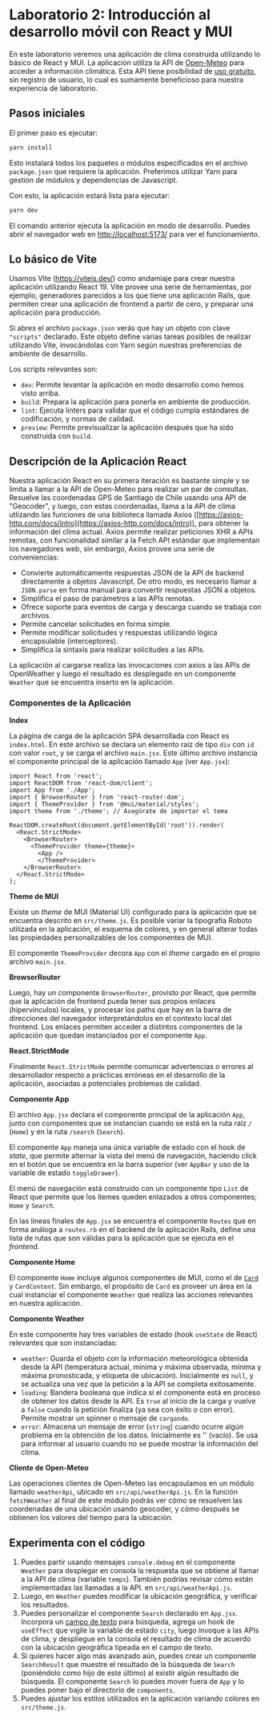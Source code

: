 # Laboratorio 2: Introducción al desarrollo móvil con React y MUI

En este laboratorio veremos una aplicación de clima construida utilizando lo básico de React y MUI. La aplicación utiliza la API de [Open-Meteo](https://open-meteo.com/) para acceder a información climática. Esta API tiene posibilidad de [uso gratuito](https://open-meteo.com/en/pricing), sin registro de usuario, lo cual es sumamente beneficioso para nuestra experiencia de laboratorio.

## Pasos iniciales

El primer paso es ejecutar:

```sh
yarn install
```

Esto instalará todos los paquetes o módulos especificados en el archivo `package.json` que requiere la aplicación. Preferimos utilizar Yarn para gestión de módulos y dependencias de Javascript.

Con esto, la aplicación estará lista para ejecutar:

```sh
yarn dev
```

El comando anterior ejecuta la aplicación en modo de desarrollo. Puedes abrir el navegador web en [http://localhost:5173/](http://localhost:5173/) para ver el funcionamiento.

## Lo básico de Vite

Usamos Vite (https://vitejs.dev/) como andamiaje para crear nuestra aplicación utilizando React 19. Vite provee una serie de herramientas, por ejemplo, generadores parecidos a los que tiene una aplicación Rails, que permiten crear una aplicación de frontend a partir de cero, y preparar una aplicación para producción.

Si abres el archivo `package.json` verás que hay un objeto con clave `"scripts"` declarado. Este objeto define varias tareas posibles de realizar utilizando Vite, invocándolas con Yarn según nuestras preferencias de ambiente de desarrollo.

Los scripts relevantes son:

* `dev`: Permite levantar la aplicación en modo desarrollo como hemos visto arriba.
* `build`: Prepara la aplicación para ponerla en ambiente de producción.
* `lint`: Ejecuta linters para validar que el código cumpla estándares de codificación, y normas de calidad.
* `preview`: Permite previsualizar la aplicación después que ha sido construida con `build`.

## Descripción de la Aplicación React

Nuestra aplicación React en su primera iteración es bastante simple y se limita a llamar a la API de Open-Meteo para realizar un par de consultas. Resuelve las coordenadas GPS de Santiago de Chile usando una API de "Geocoder", y luego, con estas coordenadas, llama a la API de clima utlizando las funciones de una biblioteca llamada Axios ([https://axios-http.com/docs/intro](https://axios-http.com/docs/intro)), para obtener la información del clima actual. Axios permite realizar peticiones XHR a APIs remotas, con funcionalidad similar a la Fetch API estándar que implementan los navegadores web, sin embargo, Axios provee una serie de conveniencias:

* Convierte automáticamente respuestas JSON de la API de backend directamente a objetos Javascript. De otro modo, es necesario llamar a `JSON.parse` en forma manual para convertir respuestas JSON a objetos.
* Simplifica el paso de parámetros a las APIs remotas.
* Ofrece soporte para eventos de carga y descarga cuando se trabaja con archivos.
* Permite cancelar solicitudes en forma simple.
* Permite modificar solicitudes y respuestas utilizando lógica encapsulable (interceptores).
* Simplifica la sintaxis para realizar solicitudes a las APIs.

La aplicación al cargarse realiza las invocaciones con axios a las APIs de OpenWeather y luego el resultado es desplegado en un componente `Weather` que se encuentra inserto en la aplicación.

### Componentes de la Aplicación

**Index**

La página de carga de la aplicación SPA desarrollada con React es `index.html`. En este archivo se declara un elemento raíz de tipo `div` con `id` con valor `root`, y se carga el archivo `main.jsx`. Este último archivo instancia el componente principal de la aplicación llamado `App` (ver `App.jsx`):

```es6
import React from 'react';
import ReactDOM from 'react-dom/client';
import App from './App';
import { BrowserRouter } from 'react-router-dom';
import { ThemeProvider } from '@mui/material/styles';
import theme from './theme'; // Asegúrate de importar el tema

ReactDOM.createRoot(document.getElementById('root')).render(
  <React.StrictMode>
    <BrowserRouter>
      <ThemeProvider theme={theme}>
        <App />
        </ThemeProvider>
    </BrowserRouter>
  </React.StrictMode>
);
```

**Theme de MUI**

Existe un _theme_ de MUI (Material UI) configurado para la aplicación que se encuentra descrito en `src/theme.js`. Es posible variar la tipografía Roboto utilizada en la aplicación, el esquema de colores, y en general alterar todas las propiedades personalizables de los componentes de MUI.

El componente `ThemeProvider` decora `App` con el _theme_ cargado en el propio archivo `main.jsx`.

**BrowserRouter**

Luego, hay un componente `BrowserRouter`, provisto por React, que permite que la aplicación de frontend pueda tener sus propios enlaces (hipervínculos) locales, y procesar los paths que hay en la barra de direcciones del navegador interpretándolos en el contexto local del frontend. Los enlaces permiten acceder a distintos componentes de la aplicación que quedan instanciados por el componente `App`. 

**React.StrictMode**

Finalmente `React.StrictMode` permite comunicar advertencias o errores al desarrollador respecto a prácticas erróneas en el desarrollo de la aplicación, asociadas a potenciales problemas de calidad.

**Componente App**

El archivo `App.jsx` declara el componente principal de la aplicación `App`, junto con componentes que se instancian cuando se está en la ruta raíz `/` (`Home`) y en la ruta `/search` (`Search`). 

El componente `App` maneja una única variable de estado con el hook de _state_, que permite alternar la vista del menú de navegación, haciendo click en el botón que se encuentra en la barra superior (ver `AppBar` y uso de la variable de estado `toggleDrawer`).

El menú de navegación está construido con un componente tipo `List` de React que permite que los ítemes queden enlazados a otros componentes; `Home` y `Search`.

En las líneas finales de `App.jsx` se encuentra el componente `Routes` que en forma análoga a `routes.rb` en el backend de la aplicación Rails, define una lista de rutas que son válidas para la aplicación que se ejecuta en el _frontend_.

**Componente Home**

El componente `Home` incluye algunos componentes de MUI, como el de [`Card`](https://mui.com/material-ui/react-card/) y `CardContent`. Sin embargo, el propósito de `Card` es proveer un área en la cual instanciar el componente `Weather` que realiza las acciones relevantes en nuestra aplicación.

**Componente Weather**

En este componente hay tres variables de estado (hook `useState` de React) relevantes que son instanciadas:

* `weather`: Guarda el objeto con la información meteorológica obtenida desde la API (temperatura actual, mínima y máxima observada, mínima y máxima pronosticada, y etiqueta de ubicación). Inicialmente es `null`, y se actualiza una vez que la petición a la API se completa exitosamente.
* `loading`: Bandera booleana que indica si el componente está en proceso de obtener los datos desde la API. Es `true` al inicio de la carga y vuelve a `false` cuando la petición finaliza (ya sea con éxito o con error). Permite mostrar un spinner o mensaje de `cargando`.
* `error`: Almacena un mensaje de error (`string`) cuando ocurre algún problema en la obtención de los datos. Inicialmente es '' (vacío). Se usa para informar al usuario cuando no se puede mostrar la información del clima.

**Cliente de Open-Meteo**

Las operaciones clientes de Open-Meteo las encapsulamos en un módulo llamado `weatherApi`, ubicado en `src/api/weatherApi.js`. En la función `fetchWeather` al final de este módulo podrás ver cómo se resuelven las coordenadas de una ubicación usando geocoder, y cómo después se obtienen los valores del tiempo para la ubicación.

## Experimenta con el código

1. Puedes partir usando mensajes `console.debug` en el componente `Weather` para desplegar en consola la respuesta que se obtiene al llamar a la API de clima (variable `temps`). También podrías revisar cómo están implementadas las llamadas a la API. en `src/api/weatherApi.js`.
2. Luego, en `Weather` puedes modificar la ubicación geográfica, y verificar los resultados.
3. Puedes personalizar el componente `Search` declarado en `App.jsx`. Incorpora un [campo de texto](https://mui.com/material-ui/react-text-field/) para búsqueda, agrega un hook de `useEffect` que vigile la variable de estado `city`, luego invoque a las APIs de clima, y despliegue en la consola el resultado de clima de acuerdo con la ubicación geográfica tipeada en el campo de texto. 
4. Si quieres hacer algo más avanzado aún, puedes crear un componente `SearchResult` que muestre el resultado de la búsqueda de `Search` (poniéndolo como hijo de este último) al existir algún resultado de búsqueda. El componente `Search` lo puedes mover fuera de `App` y lo puedes poner bajo el directorio de `components`.
5. Puedes ajustar los estilos utilizados en la aplicación variando colores en `src/theme.js`.

